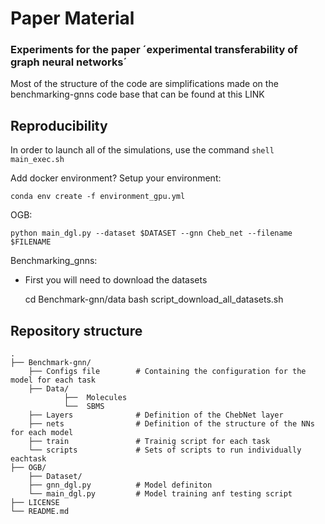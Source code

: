 # Paper Material
### Experiments for the paper ´experimental transferability of graph neural networks´

Most of the structure of the code are simplifications made on the benchmarking-gnns code base that can be found at this LINK
## Reproducibility

In order to launch all of the simulations, use the command `shell main_exec.sh`

Add docker environment?
Setup your environment:

    conda env create -f environment_gpu.yml

OGB:

    python main_dgl.py --dataset $DATASET --gnn Cheb_net --filename $FILENAME
    
Benchmarking_gnns:
- First you will need to download the datasets

    cd Benchmark-gnn/data
    bash script_download_all_datasets.sh
    
    
## Repository structure
    .
    ├── Benchmark-gnn/
        ├── Configs file        # Containing the configuration for the model for each task
        ├── Data/ 
                ├──  Molecules
                └──  SBMS
        ├── Layers              # Definition of the ChebNet layer
        ├── nets                # Definition of the structure of the NNs for each model
        ├── train               # Trainig script for each task
        └── scripts             # Sets of scripts to run individually eachtask
    ├── OGB/
        ├── Dataset/
        ├── gnn_dgl.py          # Model definiton
        └── main_dgl.py         # Model training anf testing script
    ├── LICENSE
    └── README.md